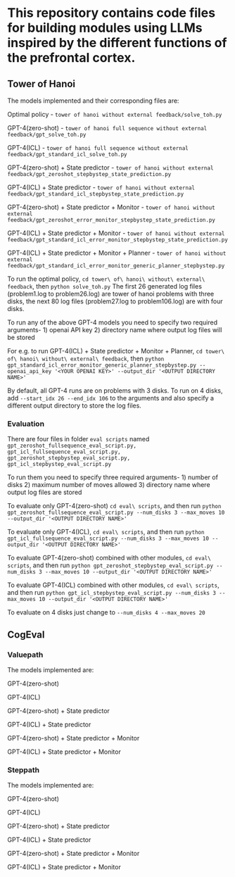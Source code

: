 # This repository contains code files for building modules using LLMs inspired by the different functions of the prefrontal cortex.

## Tower of Hanoi

The models implemented and their corresponding files are:

Optimal policy - `tower of hanoi without external feedback/solve_toh.py`

GPT-4(zero-shot) - `tower of hanoi full sequence without external feedback/gpt_solve_toh.py`

GPT-4(ICL) - `tower of hanoi full sequence without external feedback/gpt_standard_icl_solve_toh.py`

GPT-4(zero-shot) + State predictor - `tower of hanoi without external feedback/gpt_zeroshot_stepbystep_state_prediction.py`

GPT-4(ICL) + State predictor - `tower of hanoi without external feedback/gpt_standard_icl_stepbystep_state_prediction.py`

GPT-4(zero-shot) + State predictor + Monitor - `tower of hanoi without external feedback/gpt_zeroshot_error_monitor_stepbystep_state_prediction.py`

GPT-4(ICL) + State predictor + Monitor - `tower of hanoi without external feedback/gpt_standard_icl_error_monitor_stepbystep_state_prediction.py`

GPT-4(ICL) + State predictor + Monitor + Planner - `tower of hanoi without external feedback/gpt_standard_icl_error_monitor_generic_planner_stepbystep.py`

To run the optimal policy, `cd tower\ of\ hanoi\ without\ external\ feedback`, then `python solve_toh.py`
The first 26 generated log files (problem1.log to problem26.log) are tower of hanoi problems with three disks, the next 80 log files (problem27.log to problem106.log) are with four disks.

To run any of the above GPT-4 models you need to specify two required arguments- 1) openai API key 2) directory name where output log files will be stored

For e.g. to run GPT-4(ICL) + State predictor + Monitor + Planner, `cd tower\ of\ hanoi\ without\ external\ feedback`, then `python gpt_standard_icl_error_monitor_generic_planner_stepbystep.py --openai_api_key '<YOUR OPENAI KEY>' --output_dir '<OUTPUT DIRECTORY NAME>'`

By default, all GPT-4 runs are on problems with 3 disks. To run on 4 disks, add `--start_idx 26 --end_idx 106` to the arguments and also specify a different output directory to store the log files.

### Evaluation

There are four files in folder `eval scripts` named `gpt_zeroshot_fullsequence_eval_script.py, gpt_icl_fullsequence_eval_script.py, gpt_zeroshot_stepbystep_eval_script.py, gpt_icl_stepbystep_eval_script.py`

To run them you need to specify three required arguments- 1) number of disks 2) maximum number of moves allowed 3) directory name where output log files are stored

To evaluate only GPT-4(zero-shot) `cd eval\ scripts`, and then run `python gpt_zeroshot_fullsequence_eval_script.py --num_disks 3 --max_moves 10 --output_dir '<OUTPUT DIRECTORY NAME>'`

To evaluate only GPT-4(ICL), `cd eval\ scripts`, and then run `python gpt_icl_fullsequence_eval_script.py --num_disks 3 --max_moves 10 --output_dir '<OUTPUT DIRECTORY NAME>'`

To evaluate GPT-4(zero-shot) combined with other modules, `cd eval\ scripts`, and then run `python gpt_zeroshot_stepbystep_eval_script.py --num_disks 3 --max_moves 10 --output_dir '<OUTPUT DIRECTORY NAME>'`

To evaluate GPT-4(ICL) combined with other modules, `cd eval\ scripts`, and then run `python gpt_icl_stepbystep_eval_script.py --num_disks 3 --max_moves 10 --output_dir '<OUTPUT DIRECTORY NAME>'`


To evaluate on 4 disks just change to `--num_disks 4 --max_moves 20`

## CogEval

### Valuepath

The models implemented are:

GPT-4(zero-shot)

GPT-4(ICL)

GPT-4(zero-shot) + State predictor

GPT-4(ICL) + State predictor

GPT-4(zero-shot) + State predictor + Monitor

GPT-4(ICL) + State predictor + Monitor

### Steppath

The models implemented are:

GPT-4(zero-shot)

GPT-4(ICL)

GPT-4(zero-shot) + State predictor

GPT-4(ICL) + State predictor

GPT-4(zero-shot) + State predictor + Monitor

GPT-4(ICL) + State predictor + Monitor


